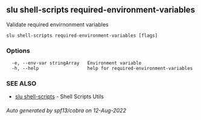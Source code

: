 ## slu shell-scripts required-environment-variables

Validate required envirnonment variables

```
slu shell-scripts required-environment-variables [flags]
```

### Options

```
  -e, --env-var stringArray   Environment variable
  -h, --help                  help for required-environment-variables
```

### SEE ALSO

* [slu shell-scripts](slu_shell-scripts.md)	 - Shell Scripts Utils

###### Auto generated by spf13/cobra on 12-Aug-2022
